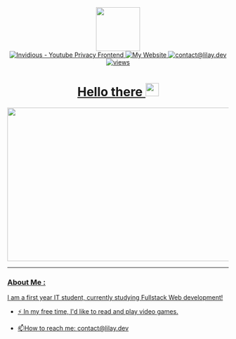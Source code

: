 <div id="header" align="center">
  <img src="https://media2.giphy.com/media/v1.Y2lkPTc5MGI3NjExcmFtMDlhbTZicXl6dWVhbjgxaHZkbTFreDVjcnQ0bnZicG44cHI4NyZlcD12MV9pbnRlcm5hbF9naWZfYnlfaWQmY3Q9cw/dNbYAgjq4Y1HHgvSCH/giphy.gif" width="100"/>
</div>
<div id="badges" align="center">
  <a href="https://lilay.dev">
  <img src="https://img.shields.io/website?url=https%3A%2F%2Flilay.dev&label=Website&labelColor=%23594E32" alt="Invidious - Youtube Privacy Frontend"/>
  <a href="https://vid.lilay.dev">
  <img src="https://img.shields.io/website?url=https%3A%2F%2Fvid.lilay.dev&label=Invidious&labelColor=%231B1B1D" alt="My Website"/>
  <a href="mailto:contact@lilay.dev">
  <img src="https://img.shields.io/badge/Email%20Me-blue" alt="contact@lilay.dev"/>
  <a href="https://github.com/li-lay">
  <img src="https://komarev.com/ghpvc/?username=li-lay&style=flat-square&color=blue" alt="views"/>
  <h1>
  Hello there
  <img src="https://media.giphy.com/media/hvRJCLFzcasrR4ia7z/giphy.gif" width="30px"/>
  </h1>
</div>
<div align="center">
  <img src="https://media1.giphy.com/media/v1.Y2lkPTc5MGI3NjExYmF6czQ3OHd1dGY1cHQyZzY1Zmt5aTBxdW5vNWRjcGUzaGVwcXcxNCZlcD12MV9pbnRlcm5hbF9naWZfYnlfaWQmY3Q9Zw/hsZ66RR3f8P8rGw32p/giphy.gif" width="600" height="350"/>
</div>

---

### About Me :
I am a first year IT student, currently studying Fullstack Web development!

- :zap: In my free time, I'd like to read and play video games.

- :mailbox:How to reach me: contact@lilay.dev
